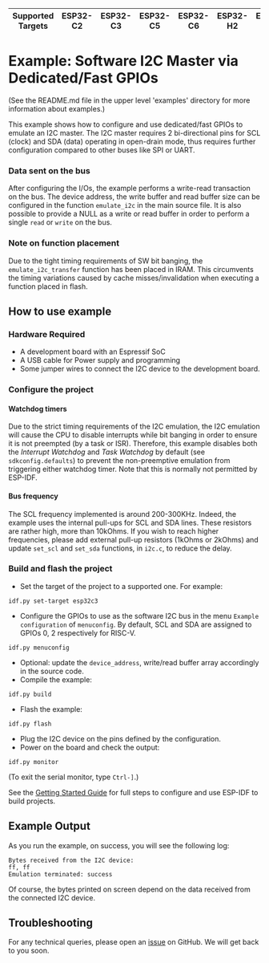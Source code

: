 | Supported Targets | ESP32-C2 | ESP32-C3 | ESP32-C5 | ESP32-C6 | ESP32-H2 | ESP32-P4 | ESP32-S2 | ESP32-S3 |
| ----------------- | -------- | -------- | -------- | -------- | -------- | -------- | -------- | -------- |

# Example: Software I2C Master via Dedicated/Fast GPIOs

(See the README.md file in the upper level 'examples' directory for more information about examples.)

This example shows how to configure and use dedicated/fast GPIOs to emulate an I2C master. The I2C master requires 2 bi-directional pins for SCL (clock) and SDA (data) operating in open-drain mode, thus requires further configuration compared to other buses like SPI or UART.

### Data sent on the bus

After configuring the I/Os, the example performs a write-read transaction on the bus.
The device address, the write buffer and read buffer size can be configured in the function `emulate_i2c` in the main source file.
It is also possible to provide a NULL as a write or read buffer in order to perform a single `read` or `write` on the bus.

### Note on function placement

Due to the tight timing requirements of SW bit banging, the `emulate_i2c_transfer` function has been placed in IRAM. This circumvents the timing variations caused by cache misses/invalidation when executing a function placed in flash.

## How to use example

### Hardware Required

* A development board with an Espressif SoC
* A USB cable for Power supply and programming
* Some jumper wires to connect the I2C device to the development board.

### Configure the project

#### Watchdog timers

Due to the strict timing requirements of the I2C emulation, the I2C emulation will cause the CPU to disable interrupts while bit banging in order to ensure it is not preempted (by a task or ISR). Therefore, this example disables both the *Interrupt Watchdog* and *Task Watchdog* by default (see `sdkconfig.defaults`) to prevent the non-preemptive emulation from triggering either watchdog timer. Note that this is normally not permitted by ESP-IDF.

#### Bus frequency

The SCL frequency implemented is around 200-300KHz. Indeed, the example uses the internal pull-ups for SCL and SDA lines. These resistors are rather high, more than 10kOhms. If you wish to reach higher frequencies, please add external pull-up resistors (1kOhms or 2kOhms) and update `set_scl` and `set_sda` functions, in `i2c.c`, to reduce the delay.

### Build and flash the project

* Set the target of the project to a supported one. For example:
```
idf.py set-target esp32c3
```
* Configure the GPIOs to use as the software I2C bus in the menu `Example configuration` of `menuconfig`. By default, SCL and SDA are assigned to GPIOs 0, 2 respectively for RISC-V.
```
idf.py menuconfig
```
* Optional: update the `device_address`, write/read buffer array accordingly in the source code.
* Compile the example:
```
idf.py build
```
* Flash the example:
```
idf.py flash
```
* Plug the I2C device on the pins defined by the configuration.
* Power on the board and check the output:
```
idf.py monitor
```

(To exit the serial monitor, type ``Ctrl-]``.)

See the [Getting Started Guide](https://docs.espressif.com/projects/esp-idf/en/latest/get-started/index.html) for full steps to configure and use ESP-IDF to build projects.

## Example Output

As you run the example, on success, you will see the following log:

```
Bytes received from the I2C device:
ff, ff
Emulation terminated: success
```

Of course, the bytes printed on screen depend on the data received from the connected I2C device.

## Troubleshooting

For any technical queries, please open an [issue](https://github.com/espressif/esp-idf/issues) on GitHub. We will get back to you soon.
